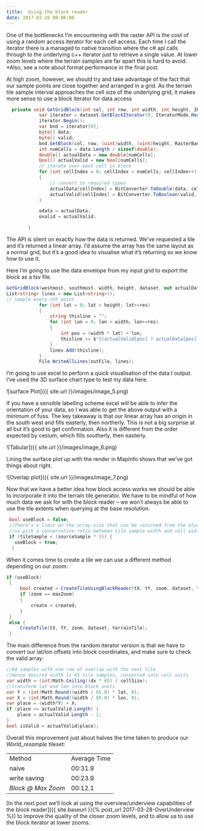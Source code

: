 ```yaml
---
title:  Using the block reader
date: 2017-03-28 00:06:00
---
```


One of the bottlenecks I’m encountering with the raster API is the cost of using a random access iterator for each cell access.  Each time I call the iterator there is a managed to native transition where the c# api calls through to the underlying c++ iterator just to retrieve a single value.  At lower zoom levels where the terrain samples are far apart this is hard to avoid. *Also, see a note about format performance in the final post.

At high zoom, however, we should try and take advantage of the fact that our sample points are close together and arranged in a grid.  As the terrain tile sample interval approaches the cell size of the underlying grid, it makes more sense to use a block iterator for data access
```c#
  private void GetGridBlock(int col, int row, int width, int height, IRasterDataset dataset, out double[] odata, out bool[] ovalid) {
            var iterator = dataset.GetBlockIterator(0, IteratorMode.Read);
            iterator.Begin();
            var bnd = iterator[0];
            byte[] data;
            byte[] valid;
            bnd.GetBlock(col, row, (uint)width, (uint)height, RasterBandDataType.RealDouble, out data, out valid);
            int numCells = data.Length / sizeof(double);
            double[] actualData = new double[numCells];
            bool[] actualValid = new bool[numCells];
            // iterate over each cell in block
            for (int cellIndex = 0; cellIndex < numCells; cellIndex++)
            {
                // convert to required types
                actualData[cellIndex] = BitConverter.ToDouble(data, cellIndex * sizeof(double));
                actualValid[cellIndex] = BitConverter.ToBoolean(valid, cellIndex);
            }

            odata = actualData;
            ovalid = actualValid;

        }
```
The API is silent on exactly how the data is returned.  We’ve requested a tile and it’s returned a linear array.  I’d assume the array has the same layout as a normal grid, but it’s a good idea to visualise what it’s returning so we know how to use it.

Here I’m going to use the data envelope from my input grid to export the block as a tsv file.
```c#
GetGridBlock(westmost, southmost, width, height, dataset, out actualData, out actualValid);
List<string> lines = new List<string>();
// sample every nth point
            for (int lat = 0; lat < height; lat+=res)
            {
                string thisline = "";
                for (int lon = 0; lon < width; lon+=res)
                {
                    int pos = (width * lat) + lon;
                    thisline += $"{(actualValid[pos] ? actualData[pos] : 0)}\t";
                }
                lines.Add(thisline);
            }
            File.WriteAllLines(outFile, lines);
```
I’m going to use excel to perform a quick visualisation of the data I output. I’ve used the 3D surface chart type to test my data here.

![surface Plot]({{ site.url }}/images/image_5.png)

If you have a sensible labelling scheme excel will be able to infer the orientation of your data, so I was able to get the above output with a minimum of fuss. The key takeaway is that our linear array has an origin in the south west and fills easterly, then northerly.  This is not a big surprise at all but it’s good to get confirmation. Also it is different from the order expected by cesium, which fills southerly, then easterly.

![Tabular]({{ site.url }}/images/image_6.png)

Lining the surface plot up with the render in MapInfo shows that we’ve got things about right.

![Overlap plot]({{ site.url }}/images/image_7.png)

Now that we have a better idea how block access works we should be able to incorporate it into the terrain tile generator. We have to be mindful of how much data we ask for with the block reader – we won’t always be able to use the tile extents when querying at the base resolution.

```c#
 bool useBlock = false;  
 //There's a limit on the array-size that can be returned from the block reader
 //so pick a conservative ratio between tile sample width and cell width
 if (tileSample < (sourceSample * 3)) {
   useBlock = true;
  }
  ```
When it comes time to create a tile we can use a different method depending on our zoom:
```c#
if (useBlock)
 {
     bool created = CreateTileUsingBlockReader(tX, tY, zoom, dataset, terrainTile);
     if (zoom == maxZoom)
     {
         create = created;
     }
 }
 else {
     CreateTile(tX, tY, zoom, dataset, terrainTile);
 }
```
The main difference from the random iterator version is that we have to convert our lat/lon offsets into block coordinates, and make sure to check the valid array:
```c#
//64 samples with one row of overlap with the next tile.
//Hence desired width is 65 tile samples, converted into cell units
var width = (int)Math.Ceiling((dx * 65) / cellSize);
//transform lat and lon into block units
var Y = (int)Math.Round((width / 65.0) * lat, 0);
var X = (int)Math.Round((width / 65.0) * lon, 0);
var place = (width*Y) + X;
if (place >= actualValid.Length) {
    place = actualValid.Length - 1;
}
bool isValid = actualValid[place];
```
Overall this improvement just about halves the time taken to produce our *World_resample* tileset:

<table>
  <tr>
    <td>Method</td>
    <td>Average Time</td>
  </tr>
  <tr>
    <td>naive</td>
    <td>00:31.9</td>
  </tr>
  <tr>
    <td>write saving</td>
    <td>00:23.9</td>
  </tr>
  <tr>
  <td><em>Block @ Max Zoom</em></td>
    <td>00:12.1</td>
  </tr>
</table>

[In the next post we’ll look at using the overview/underview capabilities of the block reader]({{ site.baseurl }}{% post_url 2017-03-28-OverUnderview %}) to improve the quality of the closer zoom levels, and to allow us to use the block iterator at lower zooms.

